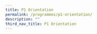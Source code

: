 ```yaml
---
title: P1 Orientation
permalink: /programmes/p1-orientation/
description: ""
third_nav_title: P1 Orientation
---
```

